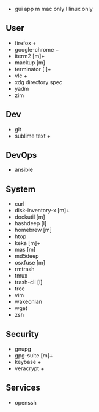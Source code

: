 

+ gui app
m mac only
l linux only

User
-----
* firefox +
* google-chrome +
* iterm2 [m]+
* mackup [m]
* terminator [l]+
* vlc +
* xdg directory spec
* yadm
* zim


Dev
----
* git
* sublime text +


DevOps
------
* ansible


System
-------	
* curl
* disk-inventory-x [m]+
* dockutil [m]
* hashdeep [l]
* homebrew [m]
* htop
* keka [m]+
* mas [m]
* md5deep
* osxfuse [m]
* rmtrash
* tmux
* trash-cli [l]
* tree
* vim
* wakeonlan
* wget
* zsh


Security
--------
* gnupg
* gpg-suite [m]+
* keybase +
* veracrypt +

Services
--------
* openssh

